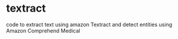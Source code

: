 # textract
code to extract text using amazon Textract and detect entities using Amazon Comprehend Medical
